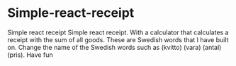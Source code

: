 # Simple-react-receipt
Simple react receipt
Simple react receipt. With a calculator that calculates a receipt with the sum of all goods. These are Swedish words that I have built on. Change the name of the Swedish words such as (kvitto) (vara) (antal) (pris). Have fun
